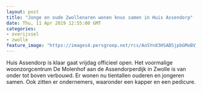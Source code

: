 ```yaml
---
layout: post
title: "Jonge en oude Zwollenaren wonen knus samen in Huis Assendorp"
date: Thu, 11 Apr 2019 12:55:00 GMT
categories: 
- overijssel 
- zwolle 
feature_image: "https://images4.persgroep.net/rcs/AoSYn83HSAB5jpbGMoBV_MHx16A/diocontent/145307754/_fitwidth/400/?appId=21791a8992982cd8da851550a453bd7f&quality=0.7"
---
```


Huis Assendorp is klaar gaat vrijdag officieel open. Het voormalige woonzorgcentrum De Molenhof aan de Assendorperdijk in Zwolle is van onder tot boven verbouwd. Er wonen nu tientallen ouderen en jongeren samen. Ook zitten er ondernemers, waaronder een kapper en een pedicure.

